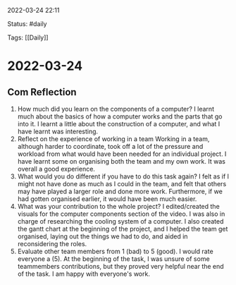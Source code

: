 2022-03-24 22:11

Status: #daily

Tags: [[Daily]]

# 2022-03-24
## Com Reflection
1. How much did you learn on the components of a computer? 
I learnt much about the basics of how a computer works and the parts that go into it. I learnt a little about the construction of a computer, and what I have learnt was interesting.
2. Reflect on the experience of working in a team 
Working in a team, although harder to coordinate, took off a lot of the pressure and workload from what would have been needed for an individual project. I have learnt some on organising both the team and my own work. It was overall a good experience.
3. What would you do different if you have to do this task again? 
I felt as if I might not have done as much as I could in the team, and felt that others may have played a larger role and done more work. Furthermore, if we had gotten organised earlier, it would have been much easier.
4. What was your contribution to the whole project? 
I edited/created the visuals for the computer components section of the video. I was also in charge of researching the cooling system of a computer. I also created the gantt chart at the beginning of the project, and I helped the team get organised, laying out the things we had to do, and aided in reconsidering the roles.
5. Evaluate other team members from 1 (bad) to 5 (good).
I would rate everyone a (5).
At the beginning of the task, I was unsure of some teammembers contributions, but they proved very helpful near the end of the task. I am happy with everyone's work.